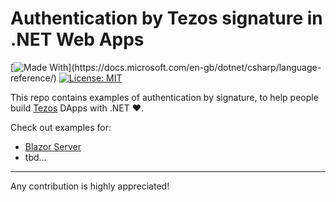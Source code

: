 # Authentication by Tezos signature in .NET Web Apps
[![Made With](https://img.shields.io/badge/made%20with-C%23-success.svg?)](https://docs.microsoft.com/en-gb/dotnet/csharp/language-reference/)
[![License: MIT](https://img.shields.io/github/license/baking-bad/netezos.svg)](https://opensource.org/licenses/MIT)

This repo contains examples of authentication by signature, to help people build [Tezos](https://tezos.com/) DApps with .NET ❤️.

Check out examples for:
- [Blazor Server](https://github.com/Groxan/tezos-signature-authentication/tree/main/TezosSignatureAuth.BlazorServer)
- tbd...

---
Any contribution is highly appreciated!
